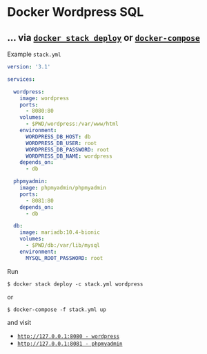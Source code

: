 # Docker Wordpress SQL

## ... via [`docker stack deploy`](https://docs.docker.com/engine/reference/commandline/stack_deploy/) or [`docker-compose`](https://github.com/docker/compose)

Example `stack.yml`

``` yml
version: '3.1'

services:

  wordpress:
    image: wordpress
    ports:
      - 8080:80
    volumes:
      - $PWD/wordpress:/var/www/html
    environment:
      WORDPRESS_DB_HOST: db
      WORDPRESS_DB_USER: root
      WORDPRESS_DB_PASSWORD: root
      WORDPRESS_DB_NAME: wordpress
    depends_on:
      - db

  phpmyadmin:
    image: phpmyadmin/phpmyadmin
    ports:
      - 8081:80
    depends_on:
      - db

  db:
    image: mariadb:10.4-bionic
    volumes:
      - $PWD/db:/var/lib/mysql
    environment:
      MYSQL_ROOT_PASSWORD: root

```

Run

``` console
$ docker stack deploy -c stack.yml wordpress
```

or

``` console
$ docker-compose -f stack.yml up
```

and visit

- [`http://127.0.0.1:8080 - wordpress`](http://127.0.0.1:8080)
- [`http://127.0.0.1:8081 - phpmyadmin`](http://127.0.0.1:8081)
